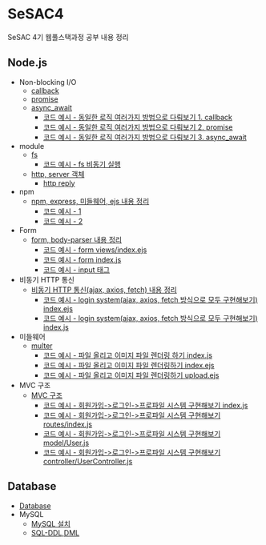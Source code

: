 # SeSAC4
SeSAC 4기 웹풀스택과정 공부 내용 정리 


## Node.js
* Non-blocking I/O
    * [callback](https://github.com/SashaGwak/SeSAC4/blob/main/nodejs/220720/callback.js)
    * [promise](https://github.com/SashaGwak/SeSAC4/blob/main/nodejs/220720/promise.js)
    * [async_await](https://github.com/SashaGwak/SeSAC4/blob/main/nodejs/220720/async_practice.js)
        * [코드 예시 - 동일한 로직 여러가지 방법으로 다뤄보기 1. callback](https://github.com/SashaGwak/SeSAC4/blob/main/nodejs/220718/3_callback_hell.js)
        * [코드 예시 - 동일한 로직 여러가지 방법으로 다뤄보기 2. promise](https://github.com/SashaGwak/SeSAC4/blob/main/nodejs/220718/promise_hell.js)
        * [코드 예시 - 동일한 로직 여러가지 방법으로 다뤄보기 3. async_await ](https://github.com/SashaGwak/SeSAC4/blob/main/nodejs/220720/async_await.js)
* module
    * [fs](https://github.com/SashaGwak/SeSAC4/blob/main/nodejs/220720/fs.js)
        * [코드 예시 - fs 비동기 실행]()
    * [http, server 객체](https://github.com/SashaGwak/SeSAC4/blob/main/nodejs/220720/http_server.js)
        * [http reply](https://github.com/SashaGwak/SeSAC4/blob/main/nodejs/220720/http_reply.md)
* npm 
    * [npm, express, 미들웨어, ejs 내용 정리](https://github.com/SashaGwak/SeSAC4/blob/main/nodejs/220722/npm.md)
        * [코드 예시 - 1](https://github.com/SashaGwak/SeSAC4/blob/main/nodejs/220722/index.js)
        * [코드 예시 - 2](https://github.com/SashaGwak/SeSAC4/blob/main/nodejs/220722/views/test.ejs)
* Form 
    * [form, body-parser 내용 정리](https://github.com/SashaGwak/SeSAC4/blob/main/nodejs/220725/Form.md)
        * [코드 예시 - form views/index.ejs](https://github.com/SashaGwak/SeSAC4/blob/main/nodejs/220725/views/index.ejs)
        * [코드 예시 - form index.js](https://github.com/SashaGwak/SeSAC4/blob/main/nodejs/220725/index.js)
        * [코드 예시 - input 태그](https://github.com/SashaGwak/SeSAC4/blob/main/nodejs/220725/views/input.ejs)
* 비동기 HTTP 통신
    * [비동기 HTTP 통신(ajax, axios, fetch) 내용 정리](https://github.com/SashaGwak/SeSAC4/blob/main/nodejs/220727/http.md)
        * [코드 예시 - login system(ajax, axios, fetch 방식으로 모두 구현해보기) index.ejs](https://github.com/SashaGwak/SeSAC4/blob/main/nodejs/login/views/index.ejs)
        * [코드 예시 - login system(ajax, axios, fetch 방식으로 모두 구현해보기) index.js](https://github.com/SashaGwak/SeSAC4/blob/main/nodejs/login/index.js)
* 미들웨어 
    * [multer](https://github.com/SashaGwak/SeSAC4/blob/main/nodejs/220729/multer.md)
        * [코드 예시 - 파일 올리고 이미지 파일 렌더링 하기 index.js](https://github.com/SashaGwak/SeSAC4/blob/main/nodejs/220729_practice/index.js)
        * [코드 예시 - 파일 올리고 이미지 파일 렌더링하기 index.ejs](https://github.com/SashaGwak/SeSAC4/blob/main/nodejs/220729_practice/views/index.ejs)
        * [코드 예시 - 파일 올리고 이미지 파일 렌더링하기 upload.ejs](https://github.com/SashaGwak/SeSAC4/blob/main/nodejs/220729_practice/views/upload.ejs)
* MVC 구조 
    * [MVC 구조](https://github.com/SashaGwak/SeSAC4/blob/main/nodejs/220803/mvc.md)
        * [코드 예시 - 회원가입->로그인->프로파일 시스템 구현해보기 index.js](https://github.com/SashaGwak/SeSAC4/blob/main/nodejs/220803/index.js)
        * [코드 예시 - 회원가입->로그인->프로파일 시스템 구현해보기 routes/index.js](https://github.com/SashaGwak/SeSAC4/blob/main/nodejs/220803/routes/index.js)
        * [코드 예시 - 회원가입->로그인->프로파일 시스템 구현해보기 model/User.js](https://github.com/SashaGwak/SeSAC4/blob/main/nodejs/220803/model/User.js)
        * [코드 예시 - 회원가입->로그인->프로파일 시스템 구현해보기 controller/UserController.js](https://github.com/SashaGwak/SeSAC4/blob/main/nodejs/220803/controller/UserController.js)

## Database
* [Database](https://github.com/SashaGwak/SeSAC4/blob/main/database_study/database.md)
* MySQL
    * [MySQL 설치](https://github.com/SashaGwak/SeSAC4/blob/main/database_study/mysql_install.md)
    * [SQL-DDL,DML](https://github.com/SashaGwak/SeSAC4/blob/main/database_study/sql.md)